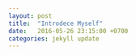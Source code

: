 ```yaml
---
layout: post
title:  "Introdece Myself"
date:   2016-05-26 23:15:00 +0700
categories: jekyll update
---
```






